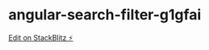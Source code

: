 # angular-search-filter-g1gfai

[Edit on StackBlitz ⚡️](https://stackblitz.com/edit/angular-search-filter-spf3pa)